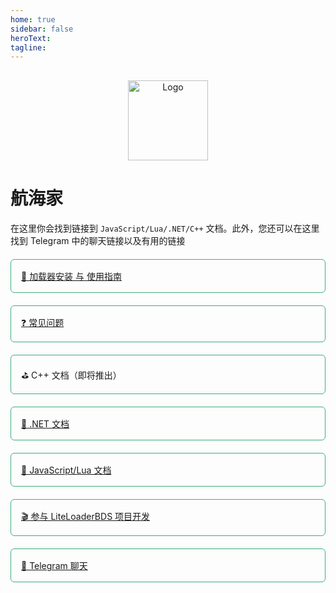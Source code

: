 ```yaml
---
home: true
sidebar: false
heroText:
tagline:
---
```


<div class="content">
    <div class="row">
        <div class="col-sm-3">
            <p class="logo_p"><img src="/assets/compass_item.png" alt="Logo"></p>
        </div>
        <div class="col-sm-9">
            <h1>航海家</h1>
            <p>在这里你会找到链接到 <code>JavaScript/Lua/.NET/C++</code> 文档。此外，您还可以在这里找到 Telegram 中的聊天链接以及有用的链接</p>
        </div>
    </div>
    <div class="row buttons-content">
        <div class="col-sm-6 btn-link"><a href="/en_US/Usage" class="navigator-link">🔨 加载器安装 与 使用指南</a></div>
        <div class="col-sm-6 btn-link"><a href="/en_US/QA" class="navigator-link">❓ 常见问题</a></div>
        <div class="col-sm-6 btn-link"><a class="navigator-link">⛳ C++ 文档（即将推出）</a></div>
        <div class="col-sm-6 btn-link"><a href="/zh_CN/NET" class="navigator-link">🥏 .NET 文档</a></div>
        <div class="col-sm-6 btn-link"><a href="/en_US/Development" class="navigator-link">🎯 JavaScript/Lua 文档</a></div>
        <div class="col-sm-6 btn-link"><a href="/en_US/Maintenance" class="navigator-link">🎬 参与 LiteLoaderBDS 项目开发</a></div>
        <div class="col-sm-6 btn-link"><a href="https://t.me/LiteLoader" class="navigator-link">💬 Telegram 聊天</a></div>
    </div>
</div>

<style>
.content {
    margin: 30px 0;
}

.logo_p {
    text-align: center;
}

.logo_p img {
    width: 128px;
    image-rendering: pixelated;
}

.btn-link {
    margin-top: 20px;
}

.navigator-link {
    border: 1px solid #3eaf7c;
    display: flex;
    padding: 16px;
    border-radius: 6px;
}

@media screen and (max-width: 576px) {
    .logo_p {
        text-align: left;
    }
}
</style>
